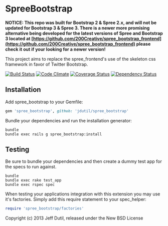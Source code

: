 SpreeBootstrap
==============

**NOTICE: This repo was built for Bootstrap 2 & Spree 2.x, and will not be updated for Bootstrap 3 & Spree 3.  There is a newer more promising alternative being developed for the latest versions of Spree and Bootstrap 3 located at [https://github.com/200Creative/spree_bootstrap_frontend](https://github.com/200Creative/spree_bootstrap_frontend) please check it out if your looking for a newer version!**

This project aims to replace the spree_frontend's use of the skeleton css framework in favor of Twitter Bootstrap.

[![Build Status](https://secure.travis-ci.org/JDutil/spree_bootstrap.png)](http://travis-ci.org/JDutil/spree_bootstrap)
[![Code Climate](https://codeclimate.com/github/jdutil/spree_bootstrap.png)](https://codeclimate.com/github/jdutil/spree_bootstrap)
[![Coverage Status](https://coveralls.io/repos/jdutil/spree_bootstrap/badge.png?branch=master)](https://coveralls.io/r/jdutil/spree_bootstrap)
[![Dependency Status](https://gemnasium.com/jdutil/spree_bootstrap.png?travis)](https://gemnasium.com/jdutil/spree_bootstrap)


Installation
------------

Add spree_bootstrap to your Gemfile:

```ruby
gem 'spree_bootstrap', github: 'jdutil/spree_bootstrap'
```

Bundle your dependencies and run the installation generator:

```shell
bundle
bundle exec rails g spree_bootstrap:install
```

Testing
-------

Be sure to bundle your dependencies and then create a dummy test app for the specs to run against.

```shell
bundle
bundle exec rake test_app
bundle exec rspec spec
```

When testing your applications integration with this extension you may use it's factories.
Simply add this require statement to your spec_helper:

```ruby
require 'spree_bootstrap/factories'
```

Copyright (c) 2013 Jeff Dutil, released under the New BSD License
